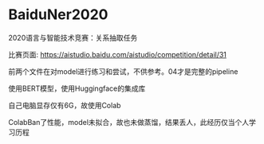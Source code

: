 # BaiduNer2020
2020语言与智能技术竞赛：关系抽取任务

比赛页面: https://aistudio.baidu.com/aistudio/competition/detail/31

前两个文件在对model进行练习和尝试，不供参考。04才是完整的pipeline

使用BERT模型，使用Huggingface的集成库

自己电脑显存仅有6G，故使用Colab

ColabBan了性能，model未拟合，故也未做蒸馏，结果丢人，此经历仅当个人学习历程
